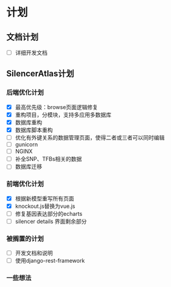 # 计划

## 文档计划

- [ ] 详细开发文档

## SilencerAtlas计划

### 后端优化计划

- [x] 最高优先级：browse页面逻辑修复
- [x] 重构项目，分模块，支持多应用多数据库
- [x] 数据库重构
- [x] 数据库脚本重构
- [ ] 优化有外键关系的数据管理页面，使得二者或三者可以同时编辑
- [ ] gunicorn
- [ ] NGINX
- [ ] 补全SNP、TFBs相关的数据
- [ ] 数据库迁移

### 前端优化计划

- [x] 根据新模型重写所有页面
- [x] knockout.js替换为vue.js
- [ ] 修复基因表达部分的echarts
- [ ] silencer details 界面剩余部分

### 被搁置的计划

- [ ] 开发文档和说明
- [ ] 使用django-rest-framework

### 一些想法